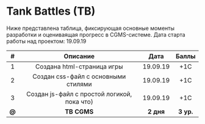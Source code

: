 # Tank Battles (TB)

Ниже представлена таблица, фиксирующая основные моменты разработки и оцениваящая прогресс в CGMS-системе. Дата старта работы над проектом: 19.09.19

|#|Описание|Дата|Баллы|
|:--:|:--:|:--:|:--:|
|1|Создана html-страница игры|19.09.19|+1C|
|2|Создан css-файл с основными стилями|19.09.19|+1C|
|3|Создан js-файл с простой логикой, пока что)|19.09.19|+1C|
|**@**|**TB CGMS**|**2 дня**|**3 ур.**|
